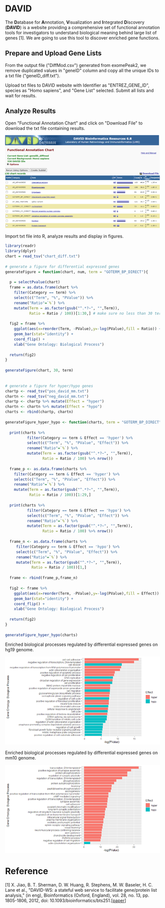 # DAVID

The **D**atabase for **A**nnotation, **V**isualization and **I**ntegrated **D**iscovery (**DAVID**) is a website providing a comprehensive set of functional annotation tools for investigators to understand biological meaning behind large list of genes [1]. We are going to use this tool to discover enriched gene functions.



## Prepare and Upload Gene Lists 

From the output file ("DiffMod.csv") generated from exomePeak2, we remove duplicated values in "geneID" column and copy all the unique IDs to a txt file ("geneID_diff.txt"). 

Upload txt files to DAVID website with Identifier as "ENTREZ_GENE_ID", species as "Homo sapiens", and "Gene List" selected. Submit all lists and wait for results.



## Analyze Results

Open "Functional Annotation Chart" and click on "Download File" to download the txt file containing results. 

![streme_motif_finding](../assets/images/M5/david_chart.png)

Import txt file into R, analyze results and display in figures.

```R
library(readr)
library(dplyr)
chart = read_tsv("chart_diff.txt")

# generate a figure for differential expressed genes
generateFigure = function(chart, num, term = "GOTERM_BP_DIRECT"){

  p = selectPvalue(chart)
  frame = as.data.frame(chart %>%
    filter(Category == term) %>%
    select(c("Term", "%", "PValue")) %>%
    rename("Ratio"=`%`) %>%
    mutate(Term = as.factor(gsub("^.*?~", "",Term)), 
           Ratio = Ratio / 100))[1:30,] # make sure no less than 30 terms in total
  
  fig2 = frame %>%
    ggplot(aes(x=reorder(Term, -PValue),y=-log(PValue),fill = Ratio)) +
    geom_bar(stat="identity") +
    coord_flip() + 
    xlab("Gene Ontology: Biological Process") 
    
  return(fig2)
}

generateFigure(chart, 30, term)


# generate a figure for hyper/hypo genes
chartp <- read_tsv("pos_david_mm.txt")
chartn <- read_tsv("neg_david_mm.txt")
chartp <- chartp %>% mutate(Effect = "hyper")
chartn <- chartn %>% mutate(Effect = "hypo")
charts <- rbind(chartp, chartn)

generateFigure_hyper_hypo <- function(charts, term = "GOTERM_BP_DIRECT"){
  
  print(charts %>%
          filter(Category == term & Effect == 'hyper') %>%
          select(c("Term", "%", "PValue", "Effect")) %>%
          rename("Ratio"=`%`) %>%
          mutate(Term = as.factor(gsub("^.*?~", "",Term)), 
                 Ratio = Ratio / 100) %>% nrow())
  
  frame_p <- as.data.frame(charts %>%
    filter(Category == term & Effect == 'hyper') %>%
    select(c("Term", "%", "PValue", "Effect")) %>%
    rename("Ratio"=`%`) %>%
    mutate(Term = as.factor(gsub("^.*?~", "",Term)), 
           Ratio = Ratio / 100))[1:29,]
  
  print(charts %>%
          filter(Category == term & Effect == 'hypo') %>%
          select(c("Term", "%", "PValue", "Effect")) %>%
          rename("Ratio"=`%`) %>%
          mutate(Term = as.factor(gsub("^.*?~", "",Term)), 
                 Ratio = Ratio / 100) %>% nrow())
  
  frame_n <- as.data.frame(charts %>%
     filter(Category == term & Effect == 'hypo') %>%
     select(c("Term", "%", "PValue", "Effect")) %>%
     rename("Ratio"=`%`) %>%
     mutate(Term = as.factor(gsub("^.*?~", "",Term)), 
            Ratio = Ratio / 100))[1,]
  
  frame <- rbind(frame_p,frame_n)
  
  fig2 <- frame %>%
    ggplot(aes(x=reorder(Term, -PValue),y=-log(PValue),fill = Effect)) +
    geom_bar(stat="identity") +
    coord_flip() + 
    xlab("Gene Ontology: Biological Process")
  
  return(fig2)
}

generateFigure_hyper_hypo(charts)
```

Enriched biological processes regulated by differential expressed genes on hg19 genome.

![GO_bar_plot](../assets/images/M5/homo_pos_neg.png)

Enriched biological processes regulated by differential expressed genes on mm10 genome.

![GO_bar_plot](../assets/images/M5/mm_pos_neg.png)

# Reference

[1] X. Jiao, B. T. Sherman, D. W. Huang, R. Stephens, M. W. Baseler, H. C. Lane et al., "DAVID-WS: a stateful web service to facilitate gene/protein list analysis," (in eng), Bioinformatics (Oxford, England), vol. 28, no. 13, pp. 1805-1806, 2012, doi: 10.1093/bioinformatics/bts251.[[paper](https://www.ncbi.nlm.nih.gov/pmc/articles/PMC3381967/?report=abstract)]